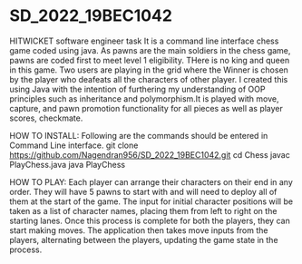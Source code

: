 # SD_2022_19BEC1042
HITWICKET software engineer task
It is a command line interface chess game coded using java. As pawns are the main soldiers in the chess game, pawns are coded first to meet level 1 eligibility. THere is no king and queen in this game. Two users are playing in the grid where the Winner is chosen by the player who deafeats all the characters of other player.
I created this using Java with the intention of furthering my understanding of OOP principles such as inheritance and polymorphism.It is played with move, capture, and pawn promotion functionality for all pieces as well as player scores, checkmate.

HOW TO INSTALL:
Following are the commands should be entered in Command Line interface.
 git clone https://github.com/Nagendran956/SD_2022_19BEC1042.git
 cd Chess
 javac PlayChess.java
 java PlayChess
 
HOW TO PLAY:
Each player can arrange their characters on their end in any order. They will have 5 pawns to start with and will need to deploy all of them at the start of the game.
The input for initial character positions will be taken as a list of character names, placing them from left to right on the starting lanes. Once this process is complete for both the players, they can start making moves.
The application then takes move inputs from the players, alternating between the players, updating the game state in the process.

 
